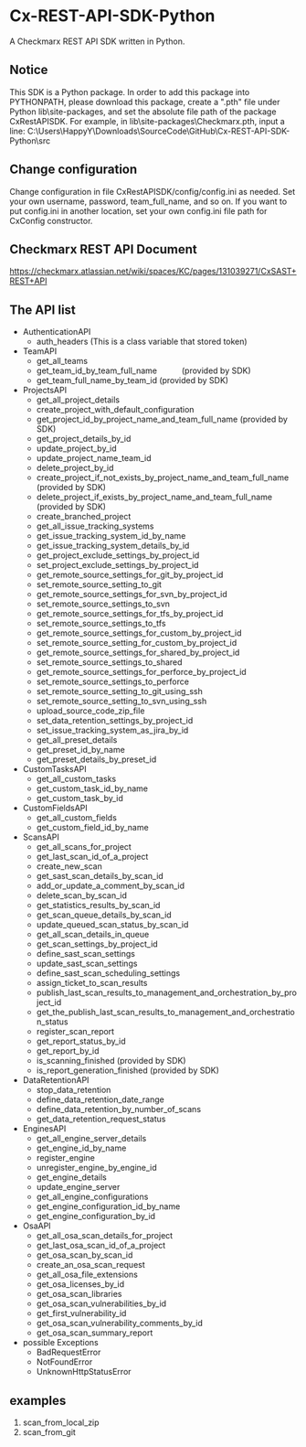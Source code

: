 # Cx-REST-API-SDK-Python
A Checkmarx REST API SDK written in Python.

## Notice
This SDK is a Python package. In order to add this package into PYTHONPATH, please download this package,
create a ".pth" file under Python lib\site-packages, and set the absolute file path of the package CxRestAPISDK.
For example, in lib\site-packages\Checkmarx.pth,
input a line: C:\Users\HappyY\Downloads\SourceCode\GitHub\Cx-REST-API-SDK-Python\src

## Change configuration
Change configuration in file CxRestAPISDK/config/config.ini as needed.
Set your own username, password, team_full_name, and so on.
If you want to put config.ini in another location, set your own config.ini file path for CxConfig constructor.

## Checkmarx REST API Document
https://checkmarx.atlassian.net/wiki/spaces/KC/pages/131039271/CxSAST+REST+API

## The API list

+ AuthenticationAPI
    - auth_headers (This is a class variable that stored token)
+ TeamAPI
    - get_all_teams
    - get_team_id_by_team_full_name &nbsp;   &nbsp;   &nbsp;   &nbsp;   &nbsp;  (provided by SDK)
    - get_team_full_name_by_team_id                                         (provided by SDK)
+ ProjectsAPI
    - get_all_project_details
    - create_project_with_default_configuration
    - get_project_id_by_project_name_and_team_full_name                     (provided by SDK)
    - get_project_details_by_id
    - update_project_by_id
    - update_project_name_team_id
    - delete_project_by_id
    - create_project_if_not_exists_by_project_name_and_team_full_name       (provided by SDK)
    - delete_project_if_exists_by_project_name_and_team_full_name           (provided by SDK)
    - create_branched_project
    - get_all_issue_tracking_systems
    - get_issue_tracking_system_id_by_name
    - get_issue_tracking_system_details_by_id
    - get_project_exclude_settings_by_project_id
    - set_project_exclude_settings_by_project_id
    - get_remote_source_settings_for_git_by_project_id
    - set_remote_source_setting_to_git
    - get_remote_source_settings_for_svn_by_project_id
    - set_remote_source_settings_to_svn
    - get_remote_source_settings_for_tfs_by_project_id
    - set_remote_source_settings_to_tfs
    - get_remote_source_settings_for_custom_by_project_id
    - set_remote_source_setting_for_custom_by_project_id
    - get_remote_source_settings_for_shared_by_project_id
    - set_remote_source_settings_to_shared
    - get_remote_source_settings_for_perforce_by_project_id
    - set_remote_source_settings_to_perforce
    - set_remote_source_setting_to_git_using_ssh
    - set_remote_source_setting_to_svn_using_ssh
    - upload_source_code_zip_file
    - set_data_retention_settings_by_project_id
    - set_issue_tracking_system_as_jira_by_id
    - get_all_preset_details
    - get_preset_id_by_name
    - get_preset_details_by_preset_id
+ CustomTasksAPI
    - get_all_custom_tasks
    - get_custom_task_id_by_name
    - get_custom_task_by_id
+ CustomFieldsAPI
    - get_all_custom_fields
    - get_custom_field_id_by_name
+ ScansAPI
    - get_all_scans_for_project
    - get_last_scan_id_of_a_project
    - create_new_scan
    - get_sast_scan_details_by_scan_id
    - add_or_update_a_comment_by_scan_id
    - delete_scan_by_scan_id
    - get_statistics_results_by_scan_id
    - get_scan_queue_details_by_scan_id
    - update_queued_scan_status_by_scan_id
    - get_all_scan_details_in_queue
    - get_scan_settings_by_project_id
    - define_sast_scan_settings
    - update_sast_scan_settings
    - define_sast_scan_scheduling_settings
    - assign_ticket_to_scan_results
    - publish_last_scan_results_to_management_and_orchestration_by_project_id
    - get_the_publish_last_scan_results_to_management_and_orchestration_status
    - register_scan_report
    - get_report_status_by_id
    - get_report_by_id
    - is_scanning_finished                                                          (provided by SDK)
    - is_report_generation_finished                                                 (provided by SDK)
+ DataRetentionAPI
    - stop_data_retention
    - define_data_retention_date_range
    - define_data_retention_by_number_of_scans
    - get_data_retention_request_status
+ EnginesAPI
    - get_all_engine_server_details
    - get_engine_id_by_name
    - register_engine
    - unregister_engine_by_engine_id
    - get_engine_details
    - update_engine_server
    - get_all_engine_configurations
    - get_engine_configuration_id_by_name
    - get_engine_configuration_by_id
+ OsaAPI
    - get_all_osa_scan_details_for_project
    - get_last_osa_scan_id_of_a_project
    - get_osa_scan_by_scan_id
    - create_an_osa_scan_request
    - get_all_osa_file_extensions
    - get_osa_licenses_by_id
    - get_osa_scan_libraries
    - get_osa_scan_vulnerabilities_by_id
    - get_first_vulnerability_id
    - get_osa_scan_vulnerability_comments_by_id
    - get_osa_scan_summary_report
+ possible Exceptions
    - BadRequestError
    - NotFoundError
    - UnknownHttpStatusError

## examples
1. scan_from_local_zip
2. scan_from_git